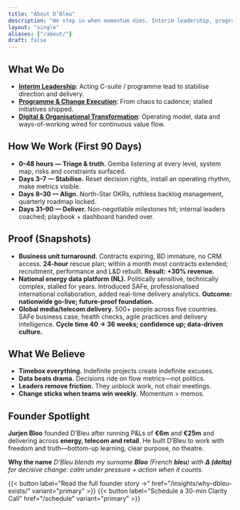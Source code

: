 ```yaml
---
title: "About D’Bleu"
description: "We step in when momentum dies. Interim leadership, programme rescue, and digital & organisational transformation that deliver results in 90 days."
layout: "single"
aliases: ["/about/"]
draft: false
---
```


## What We Do
- **[Interim Leadership](/approach/#interim-leadership)**: Acting C-suite / programme lead to stabilise direction and delivery.  
- **[Programme & Change Execution](/approach/#program--change-execution)**: From chaos to cadence; stalled initiatives shipped.  
- **[Digital & Organisational Transformation](/approach/#digital--organisational-transformation)**: Operating model, data and ways-of-working wired for continuous value flow.

## How We Work (First 90 Days)
- **0–48 hours — Triage & truth.** Gemba listening at every level, system map, risks and constraints surfaced.  
- **Days 3–7 — Stabilise.** Reset decision rights, install an operating rhythm, make metrics visible.  
- **Days 8–30 — Align.** North-Star OKRs, ruthless backlog management, quarterly roadmap locked.  
- **Days 31–90 — Deliver.** Non-negotiable milestones hit; internal leaders coached; playbook + dashboard handed over.

## Proof (Snapshots)
- **Business unit turnaround.** Contracts expiring, BD immature, no CRM access. **24-hour** rescue plan; within a month most contracts extended; recruitment, performance and L&D rebuilt. **Result: +30% revenue.**  
- **National energy data platform (NL).** Politically sensitive, technically complex, stalled for years. Introduced SAFe, professionalised international collaboration, added real-time delivery analytics. **Outcome: nationwide go-live; future-proof foundation.**  
- **Global media/telecom delivery.** 500+ people across five countries. SAFe business case, health checks, agile practices and delivery intelligence. **Cycle time 40 → 36 weeks; confidence up; data-driven culture.**

## What We Believe
- **Timebox everything.** Indefinite projects create indefinite excuses.  
- **Data beats drama.** Decisions ride on flow metrics—not politics.  
- **Leaders remove friction.** They unblock work, not chair meetings.  
- **Change sticks when teams win weekly.** Momentum > memos.

## Founder Spotlight
**Jurjen Bloo** founded D’Bleu after running P&Ls of **€6m** and **€25m** and delivering across **energy, telecom and retail**. He built D’Bleu to work with freedom and truth—bottom-up learning, clear purpose, no theatre.  

**Why the name** 
*D’Bleu blends my surname **Bloo** (French **bleu**) with **Δ (delta)** for decisive change: calm under pressure + action when it counts.*

{{< button label="Read the full founder story →" href="/insights/why-dbleu-exists/" variant="primary" >}} 
{{< button label="Schedule a 30-min Clarity Call" href="/schedule" variant="primary" >}}
